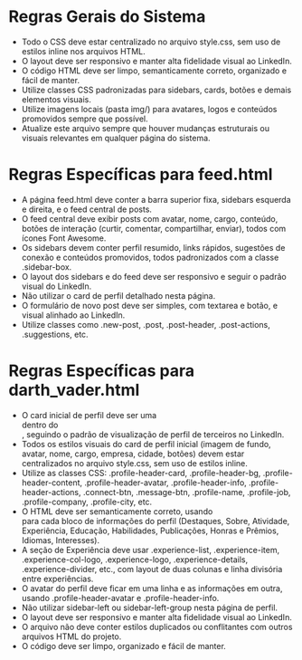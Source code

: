 # Regras Gerais do Sistema

- Todo o CSS deve estar centralizado no arquivo style.css, sem uso de estilos inline nos arquivos HTML.
- O layout deve ser responsivo e manter alta fidelidade visual ao LinkedIn.
- O código HTML deve ser limpo, semanticamente correto, organizado e fácil de manter.
- Utilize classes CSS padronizadas para sidebars, cards, botões e demais elementos visuais.
- Utilize imagens locais (pasta img/) para avatares, logos e conteúdos promovidos sempre que possível.
- Atualize este arquivo sempre que houver mudanças estruturais ou visuais relevantes em qualquer página do sistema.

# Regras Específicas para feed.html

- A página feed.html deve conter a barra superior fixa, sidebars esquerda e direita, e o feed central de posts.
- O feed central deve exibir posts com avatar, nome, cargo, conteúdo, botões de interação (curtir, comentar, compartilhar, enviar), todos com ícones Font Awesome.
- Os sidebars devem conter perfil resumido, links rápidos, sugestões de conexão e conteúdos promovidos, todos padronizados com a classe .sidebar-box.
- O layout dos sidebars e do feed deve ser responsivo e seguir o padrão visual do LinkedIn.
- Não utilizar o card de perfil detalhado nesta página.
- O formulário de novo post deve ser simples, com textarea e botão, e visual alinhado ao LinkedIn.
- Utilize classes como .new-post, .post, .post-header, .post-actions, .suggestions, etc.

# Regras Específicas para darth_vader.html

- O card inicial de perfil deve ser uma <section> dentro do <main class="feed">, seguindo o padrão de visualização de perfil de terceiros no LinkedIn.
- Todos os estilos visuais do card de perfil inicial (imagem de fundo, avatar, nome, cargo, empresa, cidade, botões) devem estar centralizados no arquivo style.css, sem uso de estilos inline.
- Utilize as classes CSS: .profile-header-card, .profile-header-bg, .profile-header-content, .profile-header-avatar, .profile-header-info, .profile-header-actions, .connect-btn, .message-btn, .profile-name, .profile-job, .profile-company, .profile-city, etc.
- O HTML deve ser semanticamente correto, usando <section> para cada bloco de informações do perfil (Destaques, Sobre, Atividade, Experiência, Educação, Habilidades, Publicações, Honras e Prêmios, Idiomas, Interesses).
- A seção de Experiência deve usar .experience-list, .experience-item, .experience-col-logo, .experience-logo, .experience-details, .experience-divider, etc., com layout de duas colunas e linha divisória entre experiências.
- O avatar do perfil deve ficar em uma linha e as informações em outra, usando .profile-header-avatar e .profile-header-info.
- Não utilizar sidebar-left ou sidebar-left-group nesta página de perfil.
- O layout deve ser responsivo e manter alta fidelidade visual ao LinkedIn.
- O arquivo não deve conter estilos duplicados ou conflitantes com outros arquivos HTML do projeto.
- O código deve ser limpo, organizado e fácil de manter.
